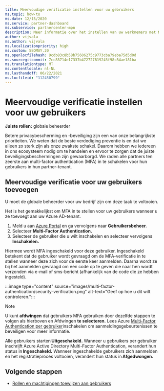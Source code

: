 ```yaml
---
title: Meervoudige verificatie instellen voor uw gebruikers
ms.topic: how-to
ms.date: 12/15/2020
ms.service: partner-dashboard
ms.subservice: partnercenter-mpn
description: Meer informatie over het instellen van uw werknemers met MFA
author: vijvala
ms.author: vijvala
ms.localizationpriority: high
ms.custom: SEOMAY.20
ms.openlocfilehash: 9cdb83c8b58b75606275c9773cba79eba75d5d0d
ms.sourcegitcommit: 7cc83714e17337b472727819243f98c84ae181ba
ms.translationtype: MT
ms.contentlocale: nl-NL
ms.lasthandoff: 06/22/2021
ms.locfileid: "112450799"
---
```

# <a name="set-up-your-users-with-multi-factor-authentication"></a>Meervoudige verificatie instellen voor uw gebruikers

**Juiste rollen:** globale beheerder

Betere privacybescherming en -beveiliging zijn een van onze belangrijkste prioriteiten. We weten dat de beste verdediging preventie is en dat we alleen zo sterk zijn als onze zwakste schakel. Daarom hebben we iedereen in ons ecosysteem nodig om te handelen en ervoor te zorgen dat de juiste beveiligingsbeschermingen zijn gewaarborgd. We raden alle partners ten zeerste aan multi-factor authentication (MFA) in te schakelen voor hun gebruikers in hun partner-tenant. 

## <a name="add-multi-factor-authentication-for-your-users"></a>Meervoudige verificatie voor uw gebruikers toevoegen

U moet de globale beheerder voor uw bedrijf zijn om deze taak te voltooien.

Het is het gemakkelijkst om MFA in te stellen voor uw gebruikers wanneer u ze toevoegt aan uw Azure AD-tenant.

1. Meld u aan [Azure Portal](https://portal.azure.com) en ga vervolgens naar **Gebruikersbeheer.**
1. Selecteer **Multi-Factor Authentication.**
1. Selecteer de gebruiker die u wilt inschakelen en selecteer vervolgens **Inschakelen.**

Hiermee wordt MFA ingeschakeld voor deze gebruiker. Ingeschakeld betekent dat de gebruiker wordt gevraagd om de MFA-verificatie in te stellen wanneer deze zich voor de eerste keer aanmelden. Daarna wordt ze bij het aanmelden gevraagd om een code op te geven die naar hen wordt verzonden via e-mail of sms-bericht (afhankelijk van de code die ze hebben ingesteld).  

:::image type="content" source="images/multi-factor-authentication/security-verification.png" alt-text="Geef op hoe u dit wilt controleren.":::

>[!NOTE]
>U kunt **afdwingen** dat gebruikers MFA gebruiken door dezelfde stappen te volgen als hierboven en Afdwingen **te selecteren.** Lees Azure [Multi-Factor Authentication per gebruiker](/azure/active-directory/authentication/howto-mfa-userstates)inschakelen om aanmeldingsgebeurtenissen te beveiligen voor meer informatie. 

Alle gebruikers starten **Uitgeschakeld.** Wanneer u gebruikers per gebruiker inschrijft Azure Active Directory Multi-Factor Authentication, verandert hun status in **Ingeschakeld.** Wanneer ingeschakelde gebruikers zich aanmelden en het registratieproces voltooien, verandert hun status in **Afgedwongen.** 

## <a name="next-steps"></a>Volgende stappen

- [Rollen en machtigingen toewijzen aan gebruikers](permissions-overview.md)